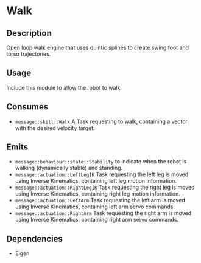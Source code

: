 # Walk

## Description

Open loop walk engine that uses quintic splines to create swing foot and torso trajectories.

## Usage

Include this module to allow the robot to walk.

## Consumes

- `message::skill::Walk` A Task requesting to walk, containing a vector with the desired velocity target.

## Emits

- `message::behaviour::state::Stability` to indicate when the robot is walking (dynamically stable) and standing.
- `message::actuation::LeftLegIK` Task requesting the left leg is moved using Inverse Kinematics, containing left leg motion information.
- `message::actuation::RightLegIK` Task requesting the right leg is moved using Inverse Kinematics, containing right leg motion information.
- `message::actuation::LeftArm` Task requesting the left arm is moved using Inverse Kinematics, containing left arm servo commands.
- `message::actuation::RightArm` Task requesting the right arm is moved using Inverse Kinematics, containing right arm servo commands.

## Dependencies

- Eigen
